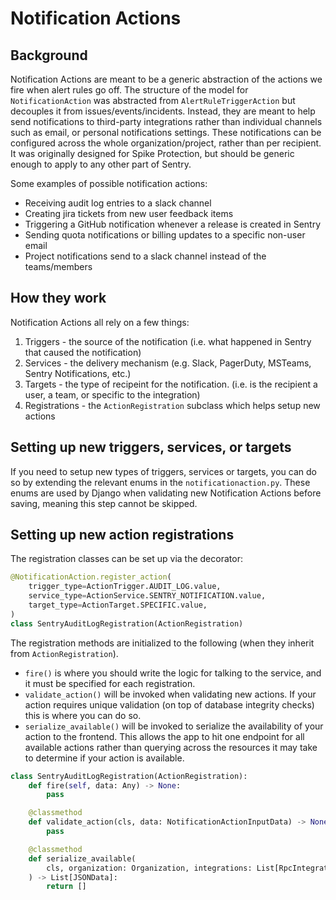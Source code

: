 # Notification Actions

## Background

Notification Actions are meant to be a generic abstraction of the actions we fire when alert rules go off.
The structure of the model for `NotificationAction` was abstracted from `AlertRuleTriggerAction` but decouples it from issues/events/incidents.
Instead, they are meant to help send notifications to third-party integrations rather than individual channels such as email, or personal notifications settings. These notifications can be configured across the whole organization/project, rather than per recipient. It was originally designed for Spike Protection, but should be generic enough to apply to any other part of Sentry.

Some examples of possible notification actions:

- Receiving audit log entries to a slack channel
- Creating jira tickets from new user feedback items
- Triggering a GitHub notification whenever a release is created in Sentry
- Sending quota notifications or billing updates to a specific non-user email
- Project notifications send to a slack channel instead of the teams/members

## How they work

Notification Actions all rely on a few things:

1.  Triggers - the source of the notification (i.e. what happened in Sentry that caused the notification)
2.  Services - the delivery mechanism (e.g. Slack, PagerDuty, MSTeams, Sentry Notifications, etc.)
3.  Targets - the type of recipeint for the notification. (i.e. is the recipient a user, a team, or specific to the integration)
4.  Registrations - the `ActionRegistration` subclass which helps setup new actions

## Setting up new triggers, services, or targets

If you need to setup new types of triggers, services or targets, you can do so by extending the relevant enums in the `notificationaction.py`. These enums are used by Django when validating new Notification Actions before saving, meaning this step cannot be skipped.

## Setting up new action registrations

The registration classes can be set up via the decorator:

```python
@NotificationAction.register_action(
    trigger_type=ActionTrigger.AUDIT_LOG.value,
    service_type=ActionService.SENTRY_NOTIFICATION.value,
    target_type=ActionTarget.SPECIFIC.value,
)
class SentryAuditLogRegistration(ActionRegistration)
```

The registration methods are initialized to the following (when they inherit from `ActionRegistration`).

- `fire()` is where you should write the logic for talking to the service, and it must be specified for each registration.
- `validate_action()` will be invoked when validating new actions. If your action requires unique validation (on top of database integrity checks) this is where you can do so.
- `serialize_available()` will be invoked to serialize the availability of your action to the frontend. This allows the app to hit one endpoint for all available actions rather than querying across the resources it may take to determine if your action is available.

```python
class SentryAuditLogRegistration(ActionRegistration):
    def fire(self, data: Any) -> None:
        pass

    @classmethod
    def validate_action(cls, data: NotificationActionInputData) -> None:
        pass

    @classmethod
    def serialize_available(
        cls, organization: Organization, integrations: List[RpcIntegration] = None
    ) -> List[JSONData]:
        return []
```

